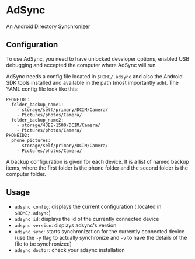 # AdSync

An Android Directory Synchronizer

## Configuration

To use AdSync, you need to have unlocked developer options, enabled USB debugging and accepted the computer where AdSync will run.

AdSync needs a config file located in `$HOME/.adsync` and also the Android SDK tools installed and available in the path (most importantly `adb`). The YAML config file look like this:

```
PHONEID1:
  folder_backup_name1:
    - storage/self/primary/DCIM/Camera/
    - Pictures/photos/Camera/
  folder_backup_name2:
    - storage/43EE-1500/DCIM/Camera/
    - Pictures/photos/Camera/
PHONEID2:
  phone_pictures:
    - storage/self/primary/DCIM/Camera/
    - Pictures/photos/Camera/
```

A backup configuration is given for each device. It is a list of named backup items, where the first folder is the phone folder and the second folder is the computer folder.

## Usage

* `adsync config`: displays the current configuration (.located in `$HOME/.adsync`)
* `adsync id`: displays the id of the currently connected device
* `adsync version`: displays adsync's version
* `adsync sync`: starts synchronization for the currently connected device (use the `-y` flag to actually synchronize and `-v` to have the details of the file to be synchronized)
* `adsync doctor`: check your adsync installation 
